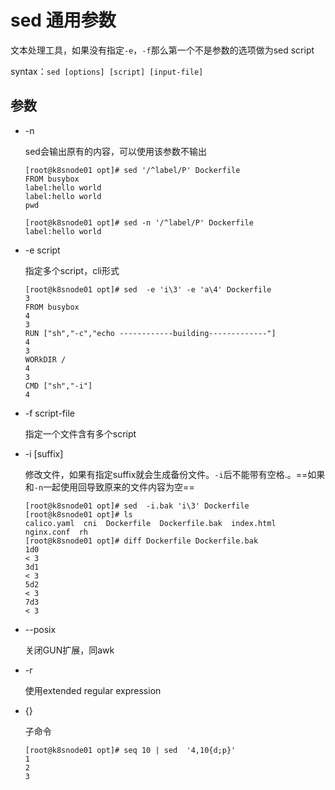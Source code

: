 # sed 通用参数

文本处理工具，如果没有指定`-e`，`-f`那么第一个不是参数的选项做为sed script

syntax：`sed [options] [script] [input-file] `

## 参数

- -n 

  sed会输出原有的内容，可以使用该参数不输出

  ```
  [root@k8snode01 opt]# sed '/^label/P' Dockerfile
  FROM busybox
  label:hello world
  label:hello world
  pwd
  
  [root@k8snode01 opt]# sed -n '/^label/P' Dockerfile
  label:hello world
  ```

- -e script

  指定多个script，cli形式

  ```
  [root@k8snode01 opt]# sed  -e 'i\3' -e 'a\4' Dockerfile
  3
  FROM busybox
  4
  3
  RUN ["sh","-c","echo ------------building-------------"]
  4
  3
  WORkDIR /
  4
  3
  CMD ["sh","-i"]
  4
  ```

- -f script-file

  指定一个文件含有多个script

- -i [suffix]

  修改文件，如果有指定suffix就会生成备份文件。`-i`后不能带有空格.。==如果和`-n`一起使用回导致原来的文件内容为空==

  ```
  [root@k8snode01 opt]# sed  -i.bak 'i\3' Dockerfile
  [root@k8snode01 opt]# ls
  calico.yaml  cni  Dockerfile  Dockerfile.bak  index.html  nginx.conf  rh
  [root@k8snode01 opt]# diff Dockerfile Dockerfile.bak
  1d0
  < 3
  3d1
  < 3
  5d2
  < 3
  7d3
  < 3
  ```

- --posix

  关闭GUN扩展，同awk

- -r

  使用extended regular expression

- {}

  子命令

  ```
  [root@k8snode01 opt]# seq 10 | sed  '4,10{d;p}'
  1
  2
  3
  ```

  



